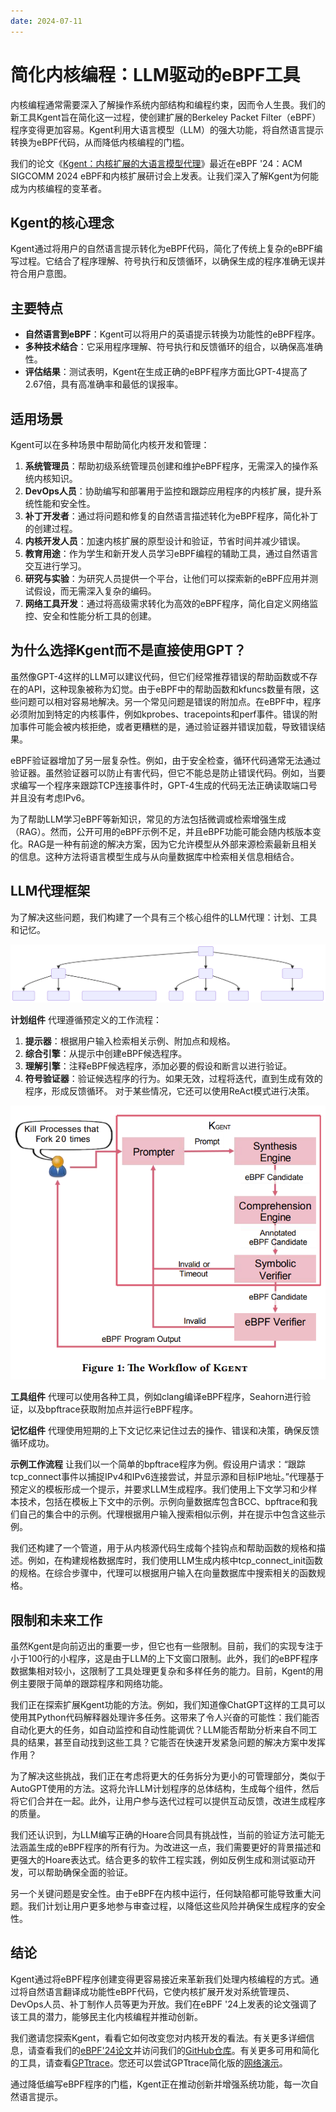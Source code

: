 ```yaml
---
date: 2024-07-11
---
```


# 简化内核编程：LLM驱动的eBPF工具

内核编程通常需要深入了解操作系统内部结构和编程约束，因而令人生畏。我们的新工具Kgent旨在简化这一过程，使创建扩展的Berkeley Packet Filter（eBPF）程序变得更加容易。Kgent利用大语言模型（LLM）的强大功能，将自然语言提示转换为eBPF代码，从而降低内核编程的门槛。

我们的论文《[Kgent：内核扩展的大语言模型代理](https://dl.acm.org/doi/10.1145/3672197.3673434)》最近在eBPF '24：ACM SIGCOMM 2024 eBPF和内核扩展研讨会上发表。让我们深入了解Kgent为何能成为内核编程的变革者。
<!-- more -->

## Kgent的核心理念

Kgent通过将用户的自然语言提示转化为eBPF代码，简化了传统上复杂的eBPF编写过程。它结合了程序理解、符号执行和反馈循环，以确保生成的程序准确无误并符合用户意图。

## 主要特点

- **自然语言到eBPF**：Kgent可以将用户的英语提示转换为功能性的eBPF程序。
- **多种技术结合**：它采用程序理解、符号执行和反馈循环的组合，以确保高准确性。
- **评估结果**：测试表明，Kgent在生成正确的eBPF程序方面比GPT-4提高了2.67倍，具有高准确率和最低的误报率。

## 适用场景

Kgent可以在多种场景中帮助简化内核开发和管理：

1. **系统管理员**：帮助初级系统管理员创建和维护eBPF程序，无需深入的操作系统内核知识。
2. **DevOps人员**：协助编写和部署用于监控和跟踪应用程序的内核扩展，提升系统性能和安全性。
3. **补丁开发者**：通过将问题和修复的自然语言描述转化为eBPF程序，简化补丁的创建过程。
4. **内核开发人员**：加速内核扩展的原型设计和验证，节省时间并减少错误。
5. **教育用途**：作为学生和新开发人员学习eBPF编程的辅助工具，通过自然语言交互进行学习。
6. **研究与实验**：为研究人员提供一个平台，让他们可以探索新的eBPF应用并测试假设，而无需深入复杂的编码。
7. **网络工具开发**：通过将高级需求转化为高效的eBPF程序，简化自定义网络监控、安全和性能分析工具的创建。

## 为什么选择Kgent而不是直接使用GPT？

虽然像GPT-4这样的LLM可以建议代码，但它们经常推荐错误的帮助函数或不存在的API，这种现象被称为幻觉。由于eBPF中的帮助函数和kfuncs数量有限，这些问题可以相对容易地解决。另一个常见问题是错误的附加点。在eBPF中，程序必须附加到特定的内核事件，例如kprobes、tracepoints和perf事件。错误的附加事件可能会被内核拒绝，或者更糟糕的是，通过验证器并错误加载，导致错误结果。

eBPF验证器增加了另一层复杂性。例如，由于安全检查，循环代码通常无法通过验证器。虽然验证器可以防止有害代码，但它不能总是防止错误代码。例如，当要求编写一个程序来跟踪TCP连接事件时，GPT-4生成的代码无法正确读取端口号并且没有考虑IPv6。

为了帮助LLM学习eBPF等新知识，常见的方法包括微调或检索增强生成（RAG）。然而，公开可用的eBPF示例不足，并且eBPF功能可能会随内核版本变化。RAG是一种有前途的解决方案，因为它允许模型从外部来源检索最新且相关的信息。这种方法将语言模型生成与从向量数据库中检索相关信息相结合。

## LLM代理框架

为了解决这些问题，我们构建了一个具有三个核心组件的LLM代理：计划、工具和记忆。

![kgent](imgs/kgent2.svg)

**计划组件**
代理遵循预定义的工作流程：

1. **提示器**：根据用户输入检索相关示例、附加点和规格。
2. **综合引擎**：从提示中创建eBPF候选程序。
3. **理解引擎**：注释eBPF候选程序，添加必要的假设和断言以进行验证。
4. **符号验证器**：验证候选程序的行为。如果无效，过程将迭代，直到生成有效的程序，形成反馈循环。
对于某些情况，它还可以使用ReAct模式进行决策。

![kgent](imgs/kgent1.png)

**工具组件**
代理可以使用各种工具，例如clang编译eBPF程序，Seahorn进行验证，以及bpftrace获取附加点并运行eBPF程序。

**记忆组件**
代理使用短期的上下文记忆来记住过去的操作、错误和决策，确保反馈循环成功。

**示例工作流程**
让我们以一个简单的bpftrace程序为例。假设用户请求：“跟踪tcp_connect事件以捕捉IPv4和IPv6连接尝试，并显示源和目标IP地址。”代理基于预定义的模板形成一个提示，并要求LLM生成程序。我们使用上下文学习和少样本技术，包括在模板上下文中的示例。示例向量数据库包含BCC、bpftrace和我们自己的集合中的示例。代理根据用户输入搜索相似示例，并在提示中包含这些示例。

我们还构建了一个管道，用于从内核源代码生成每个挂钩点和帮助函数的规格和描述。例如，在构建规格数据库时，我们使用LLM生成内核中tcp_connect_init函数的规格。在综合步骤中，代理可以根据用户输入在向量数据库中搜索相关的函数规格。

## 限制和未来工作

虽然Kgent是向前迈出的重要一步，但它也有一些限制。目前，我们的实现专注于小于100行的小程序，这是由于LLM的上下文窗口限制。此外，我们的eBPF程序数据集相对较小，这限制了工具处理更复杂和多样任务的能力。目前，Kgent的用例主要限于简单的跟踪程序和网络功能。

我们正在探索扩展Kgent功能的方法。例如，我们知道像ChatGPT这样的工具可以使用其Python代码解释器处理许多任务。这带来了令人兴奋的可能性：我们能否自动化更大的任务，如自动监控和自动性能调优？LLM能否帮助分析来自不同工具的结果，甚至自动找到这些工具？它能否在快速开发紧急问题的解决方案中发挥作用？

为了解决这些挑战，我们正在考虑将更大的任务拆分为更小的可管理部分，类似于AutoGPT使用的方法。这将允许LLM计划程序的总体结构，生成每个组件，然后将它们合并在一起。此外，让用户参与迭代过程可以提供互动反馈，改进生成程序的质量。

我们还认识到，为LLM编写正确的Hoare合同具有挑战性，当前的验证方法可能无法涵盖生成的eBPF程序的所有行为。为改进这一点，我们需要更好的背景描述和更强大的Hoare表达式。结合更多的软件工程实践，例如反例生成和测试驱动开发，可以帮助确保全面的验证。

另一个关键问题是安全性。由于eBPF在内核中运行，任何缺陷都可能导致重大问题。我们计划让用户更多地参与审查过程，以降低这些风险并确保生成程序的安全性。

## 结论

Kgent通过将eBPF程序创建变得更容易接近来革新我们处理内核编程的方式。通过将自然语言翻译成功能性eBPF代码，它使内核扩展开发对系统管理员、DevOps人员、补丁制作人员等更为开放。我们在eBPF '24上发表的论文强调了该工具的潜力，能够民主化内核编程并推动创新。

我们邀请您探索Kgent，看看它如何改变您对内核开发的看法。有关更多详细信息，请查看我们的[eBPF'24论文](https://dl.acm.org/doi/10.1145/3672197.3673434)并访问我们的[GitHub仓库](https://github.com/eunomia-bpf/KEN)。有关更多可用和简化的工具，请查看[GPTtrace](https://github.com/eunomia-bpf/GPTtrace)。您还可以尝试GPTtrace简化版的[网络演示](https://github.com/eunomia-bpf/GPTtrace-web)。

通过降低编写eBPF程序的门槛，Kgent正在推动创新并增强系统功能，每一次自然语言提示。